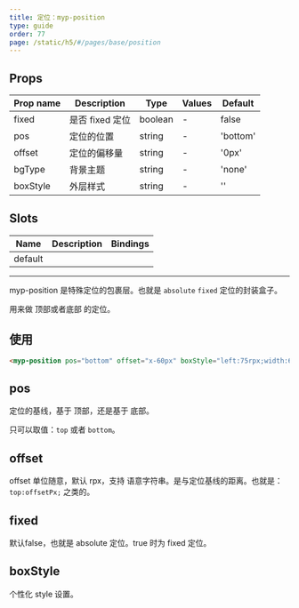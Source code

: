 ```yaml
---
title: 定位：myp-position
type: guide
order: 77
page: /static/h5/#/pages/base/position
---
```


## Props

| Prop name | Description     | Type    | Values | Default  |
| --------- | --------------- | ------- | ------ | -------- |
| fixed     | 是否 fixed 定位 | boolean | -      | false    |
| pos       | 定位的位置      | string  | -      | 'bottom' |
| offset    | 定位的偏移量    | string  | -      | '0px'    |
| bgType    | 背景主题        | string  | -      | 'none'   |
| boxStyle  | 外层样式        | string  | -      | ''       |

## Slots

| Name    | Description | Bindings |
| ------- | ----------- | -------- |
| default |             |          |

---

myp-position 是特殊定位的包裹层。也就是 `absolute` `fixed` 定位的封装盒子。

用来做 顶部或者底部 的定位。

## 使用

```html
<myp-position pos="bottom" offset="x-60px" boxStyle="left:75rpx;width:600rpx;"></myp-position>
```

## pos

定位的基线，基于 顶部，还是基于 底部。

只可以取值：`top` 或者 `bottom`。

## offset

offset 单位随意，默认 rpx，支持 语意字符串。是与定位基线的距离。也就是：`top:offsetPx;` 之类的。

## fixed

默认false，也就是 absolute 定位。true 时为 fixed 定位。

## boxStyle

个性化 style 设置。
